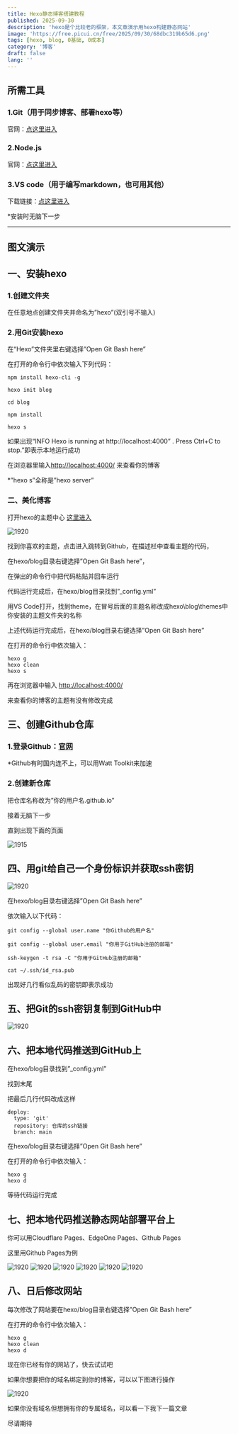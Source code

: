```yaml
---
title: Hexo静态博客搭建教程
published: 2025-09-30
description: 'hexo是个比较老的框架，本文章演示用hexo构建静态网站'
image: 'https://free.picui.cn/free/2025/09/30/68dbc319b65d6.png'
tags: [hexo, blog, 0基础, 0成本]
category: '博客'
draft: false
lang: ''
---
```

## 所需工具

### 1.Git（用于同步博客、部署hexo等）
官网：[点这里进入](https://git-scm.com/)

### 2.Node.js
官网：[点这里进入](https://nodejs.org/zh-cn/)

### 3.VS code（用于编写markdown，也可用其他）
下载链接：[点这里进入](https://code.visualstudio.com/download)

*安装时无脑下一步
_________

## 图文演示
## 一、安装hexo

### 1.创建文件夹

在任意地点创建文件夹并命名为”hexo”(双引号不输入)

### 2.用Git安装hexo

在“Hexo”文件夹里右键选择”Open Git Bash here”

在打开的命令行中依次输入下列代码：

```
npm install hexo-cli -g

hexo init blog

cd blog

npm install

hexo s
```

如果出现“INFO Hexo is running at http://localhost:4000” . Press Ctrl+C to stop.”即表示本地运行成功

在浏览器里输入[http://localhost:4000/](http://localhost:4000) 来查看你的博客

*”hexo s”全称是”hexo server”

### 二、美化博客

打开hexo的主题中心 [这里进入](https://hexo.io/themes/)

<img src="http://free.picui.cn/free/2025/09/30/68db6a1a8c5be.webp" alt="1920" title="869">

找到你喜欢的主题，点击进入跳转到Github，在描述栏中查看主题的代码，

在hexo/blog目录右键选择”Open Git Bash here”，

在弹出的命令行中把代码粘贴并回车运行

代码运行完成后，在hexo/blog目录找到”_config.yml”

用VS Code打开，找到theme，在冒号后面的主题名称改成hexo\blog\themes中你安装的主题文件夹的名称

上述代码运行完成后，在hexo/blog目录右键选择”Open Git Bash here”

在打开的命令行中依次输入：

```
hexo g
hexo clean
hexo s
```

再在浏览器中输入 [http://localhost:4000/](http://localhost:4000/)

来查看你的博客的主题有没有修改完成

## 三、创建Github仓库

### 1.登录Github：[官网](https://github.com)

*Github有时国内连不上，可以用Watt Toolkit来加速

### 2.创建新仓库

把仓库名称改为”你的用户名.github.io”

接着无脑下一步

直到出现下面的页面

<img src="http://free.picui.cn/free/2025/09/30/68db6a1a83b86.webp" alt="1915" title="693">

## 四、用git给自己一个身份标识并获取ssh密钥

<img src="http://free.picui.cn/free/2025/09/30/68db6a1a81a1b.webp" alt="1920" title="869">

在hexo/blog目录右键选择”Open Git Bash here”

依次输入以下代码：

```
git config --global user.name "你Github的用户名"

git config --global user.email "你用于GitHub注册的邮箱"

ssh-keygen -t rsa -C "你用于GitHub注册的邮箱"

cat ~/.ssh/id_rsa.pub
```

出现好几行看似乱码的密钥即表示成功

## 五、把Git的ssh密钥复制到GitHub中

<img src="http://free.picui.cn/free/2025/09/30/68db6a1adf837.webp" alt="1920" title="869">

## 六、把本地代码推送到GitHub上

在hexo/blog目录找到”_config.yml”

找到末尾

把最后几行代码改成这样

```
deploy:
  type: 'git'
  repository: 仓库的ssh链接
  branch: main
```

在hexo/blog目录右键选择”Open Git Bash here”

在打开的命令行中依次输入：

```
hexo g
hexo d
```

等待代码运行完成

## 七、把本地代码推送静态网站部署平台上

你可以用Cloudflare Pages、EdgeOne Pages、Github Pages

这里用Github Pages为例

<img src="http://free.picui.cn/free/2025/09/30/68db6a1ad4be8.webp" alt="1920" title="869">

<img src="http://free.picui.cn/free/2025/09/30/68db6a1ce70ab.webp" alt="1920" title="869">

<img src="http://free.picui.cn/free/2025/09/30/68db6a1d1cad0.webp" alt="1920" title="869">

<img src="http://free.picui.cn/free/2025/09/30/68db6a1d566fd.webp" alt="1920" title="869">

<img src="http://free.picui.cn/free/2025/09/30/68dba781b9c97.webp" alt="1920" title="869">

<img src="http://free.picui.cn/free/2025/09/30/68db6a1d6cdc9.webp" alt="1920" title="869">

## 八、日后修改网站

每次修改了网站要在hexo/blog目录右键选择”Open Git Bash here”

在打开的命令行中依次输入：


```
hexo g
hexo clean
hexo d
```

现在你已经有你的网站了，快去试试吧

如果你想要把你的域名绑定到你的博客，可以以下图进行操作

<img src="http://free.picui.cn/free/2025/09/30/68db6a1dae9b5.webp" alt="1920" title="869">

如果你没有域名但想拥有你的专属域名，可以看一下我下一篇文章

尽请期待